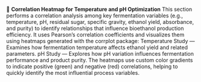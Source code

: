 🧪 **Correlation Heatmap for Temperature and pH Optimization**
This section performs a correlation analysis among key fermentation variables (e.g., temperature, pH, residual sugar, specific gravity, ethanol yield, absorbance, and purity) to identify relationships that influence bioethanol production efficiency.
It uses Pearson’s correlation coefficients and visualizes them using heatmaps generated with the corrplot package:
Temperature Study — Examines how fermentation temperature affects ethanol yield and related parameters.
pH Study — Explores how pH variation influences fermentation performance and product purity.
The heatmaps use custom color gradients to indicate positive (green) and negative (red) correlations, helping to quickly identify the most influential process variables.
